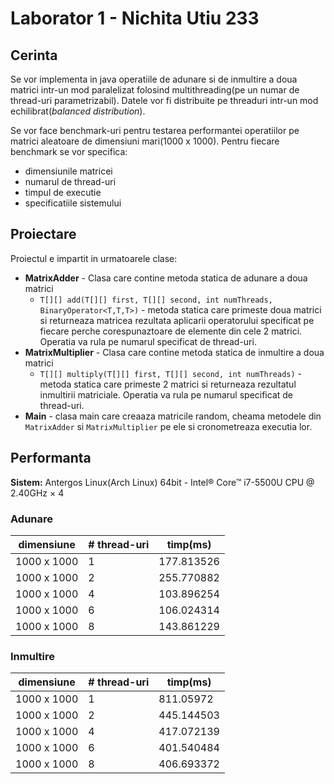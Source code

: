 # Laborator 1 - Nichita Utiu 233
## Cerinta
Se vor implementa in java operatiile de adunare si de inmultire a doua matrici intr-un mod paralelizat folosind multithreading(pe un numar de thread-uri parametrizabil). Datele vor fi distribuite pe threaduri intr-un mod echilibrat(*balanced distribution*). 

Se vor face benchmark-uri pentru testarea performantei operatiilor pe matrici aleatoare de dimensiuni mari(1000 x 1000). Pentru fiecare benchmark se vor specifica:

* dimensiunile matricei
* numarul de thread-uri 
* timpul de executie
* specificatiile sistemului

## Proiectare
Proiectul e impartit in urmatoarele clase:

* **MatrixAdder** - Clasa care contine metoda statica de adunare a doua matrici
	* `T[][] add(T[][] first, T[][] second, int numThreads, BinaryOperator<T,T,T>)` - metoda statica care primeste doua matrici si returneaza matricea rezultata aplicarii operatorului specificat pe fiecare perche corespunaztoare de elemente din cele 2 matrici. Operatia va rula pe numarul specificat de thread-uri.
* **MatrixMultiplier** - Clasa care contine metoda statica de inmultire a doua matrici
	* `T[][] multiply(T[][] first, T[][] second, int numThreads)` - metoda statica care primeste 2 matrici si returneaza rezultatul inmultirii matriciale.  Operatia va rula pe numarul specificat de thread-uri.
* **Main** - clasa main care creaaza matricile random, cheama metodele din `MatrixAdder` si `MatrixMultiplier` pe ele si cronometreaza executia lor.

## Performanta
**Sistem:** Antergos Linux(Arch Linux) 64bit - Intel® Core™ i7-5500U CPU @ 2.40GHz × 4

### Adunare
|  dimensiune | # thread-uri | timp(ms) |
| - | - | - |
| 1000 x 1000 | 1 | 177.813526 |
| 1000 x 1000 | 2 | 255.770882 |
| 1000 x 1000 | 4 | 103.896254 |
| 1000 x 1000 | 6 |  106.024314 |
| 1000 x 1000 | 8 | 143.861229 |

### Inmultire
|  dimensiune | # thread-uri | timp(ms) |
| - | - | - |
| 1000 x 1000 | 1 | 811.05972 |
| 1000 x 1000 | 2 | 445.144503 |
| 1000 x 1000 | 4 | 417.072139 |
| 1000 x 1000 | 6 | 401.540484 |
| 1000 x 1000 | 8 | 406.693372 |
